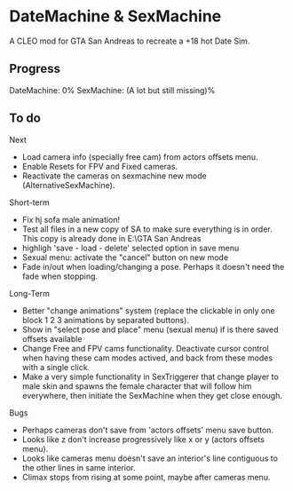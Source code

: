 # DateMachine & SexMachine

A CLEO mod for GTA San Andreas to recreate a +18 hot Date Sim.

## Progress

DateMachine: 0%
SexMachine: (A lot but still missing)%

## To do

Next
- Load camera info (specially free cam) from actors offsets menu.
- Enable Resets for FPV and Fixed cameras.
- Reactivate the cameras on sexmachine new mode (AlternativeSexMachine).

Short-term
- Fix hj sofa male animation!
- Test all files in a new copy of SA to make sure everything is in order. This copy is already done in E:\GTA San Andreas
- highligh 'save - load - delete' selected option in save menu
- Sexual menu: activate the "cancel" button on new mode
- Fade in/out when loading/changing a pose. Perhaps it doesn't need the fade when stopping.

Long-Term
- Better "change animations" system (replace the clickable in only one block 1 2 3 animations by separated buttons).
- Show in "select pose and place" menu (sexual menu) if is there saved offsets available
- Change Free and FPV cams functionality. Deactivate cursor control when having these cam modes actived, and back from these modes with a single click.
- Make a very simple functionality in SexTriggerer that change player to male skin and spawns the female character that will follow him everywhere, then initiate the SexMachine when they get close enough.

Bugs
- Perhaps cameras don't save from 'actors offsets' menu save button.
- Looks like z don't increase progressively like x or y (actors offsets menu).
- Looks like cameras menu doesn't save an interior's line contiguous to the other lines in same interior.
- Climax stops from rising at some point, maybe after cameras menu.